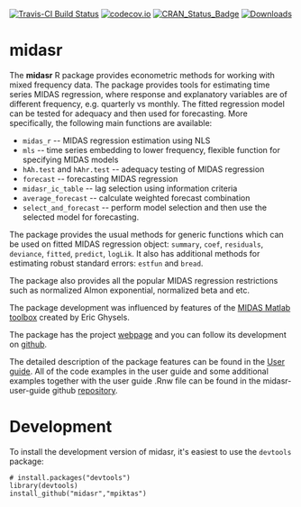 [![Travis-CI Build Status](https://travis-ci.org/mpiktas/midasr.svg?branch=master)](https://travis-ci.org/mpiktas/midasr)
[![codecov.io](https://codecov.io/github/mpiktas/midasr/coverage.svg?branch=master)](https://codecov.io/github/mpiktas/midasr?branch=master)
[![CRAN_Status_Badge](http://www.r-pkg.org/badges/version/midasr)](http://cran.r-project.org/web/packages/midasr)
[![Downloads](http://cranlogs.r-pkg.org/badges/midasr)](http://www.r-pkg.org/pkg/midasr)
# midasr

The **midasr** R package provides econometric methods for working with mixed frequency data. The package provides tools for estimating time series MIDAS regression, where response and explanatory variables are of different frequency, e.g. quarterly vs monthly. The fitted regression model can be tested for adequacy and then used for forecasting. More specifically, the following main functions are available:

  - ```midas_r``` -- MIDAS regression estimation using NLS
  - ```mls``` -- time series embedding to lower frequency, flexible function for specifying MIDAS models
  - ```hAh.test``` and  ```hAhr.test``` -- adequacy testing of MIDAS regression
  - ```forecast``` -- forecasting MIDAS regression
  - ```midasr_ic_table``` -- lag selection using information criteria
  - ```average_forecast``` -- calculate weighted forecast combination
  - ```select_and_forecast``` -- perform model selection and then use the selected model for forecasting.

The package provides the usual methods for generic functions which can be used on fitted MIDAS regression object: ```summary```, ```coef```, ```residuals```, ```deviance```, ```fitted```, ```predict```, ```logLik```. It also
has additional methods for estimating robust standard errors: ```estfun``` and ```bread```. 

The package also provides all the popular MIDAS regression restrictions such as normalized Almon exponential, normalized beta and etc. 

The package development was influenced by features of the [MIDAS Matlab toolbox][3] created by Eric Ghysels.

The package has the project [webpage][1] and you can follow its development on  [github][2]. 

The detailed description of the package features can be found in the [User guide][4].  All of the code examples in the user guide and some additional examples together with the user guide .Rnw file can be found in the midasr-user-guide github [repository][5]. 

# Development
To install the development version of midasr, it's easiest to use the `devtools` package:

    # install.packages("devtools")
    library(devtools)
    install_github("midasr","mpiktas")

[1]: http://mpiktas.github.com/midasr
[2]: http://github.com/mpiktas/midasr
[3]: http://www.unc.edu/~eghysels/
[4]: https://github.com/mpiktas/midasr-user-guide/raw/master/midasr-user-guide.pdf
[5]: https://github.com/mpiktas/midasr-user-guide/
